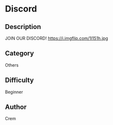 # Discord
## Description
JOIN OUR DISCORD!
https://i.imgflip.com/1l151h.jpg

## Category
Others
## Difficulty
Beginner
## Author
Crem
